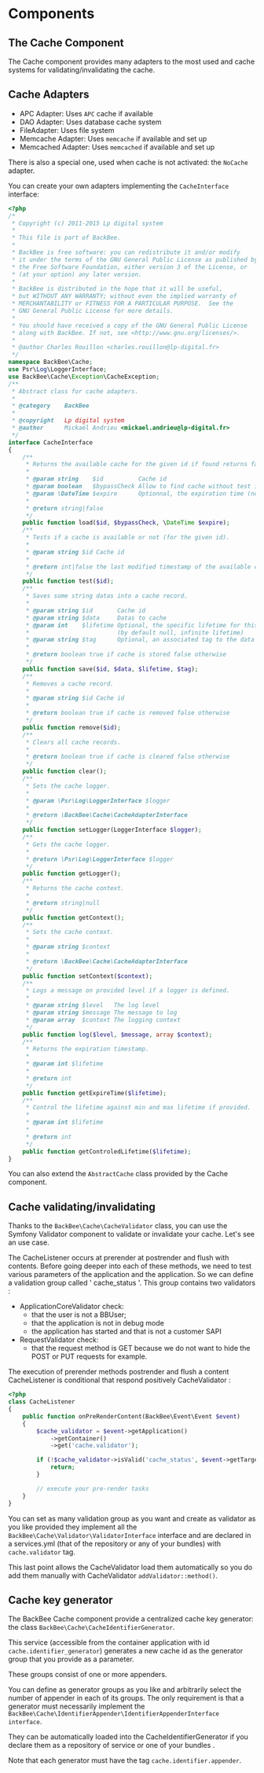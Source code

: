 # Components

## The Cache Component

The Cache component provides many adapters to the most used and cache systems for validating/invalidating the cache.

## Cache Adapters

* APC Adapter: Uses ``APC`` cache if available
* DAO Adapter: Uses database cache system
* FileAdapter: Uses file system
* Memcache Adapter: Uses ``memcache`` if available and set up
* Memcached Adapter: Uses ``memcached`` if available and set up

There is also a special one, used when cache is not activated: the ``NoCache`` adapter.

You can create your own adapters implementing the ``CacheInterface`` interface:

```php
<?php
/*
 * Copyright (c) 2011-2015 Lp digital system
 *
 * This file is part of BackBee.
 *
 * BackBee is free software: you can redistribute it and/or modify
 * it under the terms of the GNU General Public License as published by
 * the Free Software Foundation, either version 3 of the License, or
 * (at your option) any later version.
 *
 * BackBee is distributed in the hope that it will be useful,
 * but WITHOUT ANY WARRANTY; without even the implied warranty of
 * MERCHANTABILITY or FITNESS FOR A PARTICULAR PURPOSE.  See the
 * GNU General Public License for more details.
 *
 * You should have received a copy of the GNU General Public License
 * along with BackBee. If not, see <http://www.gnu.org/licenses/>.
 *
 * @author Charles Rouillon <charles.rouillon@lp-digital.fr>
 */
namespace BackBee\Cache;
use Psr\Log\LoggerInterface;
use BackBee\Cache\Exception\CacheException;
/**
 * Abstract class for cache adapters.
 *
 * @category    BackBee
 *
 * @copyright   Lp digital system
 * @author      Mickaël Andrieu <mickael.andrieu@lp-digital.fr>
 */
interface CacheInterface
{
    /**
     * Returns the available cache for the given id if found returns false else.
     *
     * @param string    $id          Cache id
     * @param boolean   $bypassCheck Allow to find cache without test it before
     * @param \DateTime $expire      Optionnal, the expiration time (now by default)
     *
     * @return string|false
     */
    public function load($id, $bypassCheck, \DateTime $expire);
    /**
     * Tests if a cache is available or not (for the given id).
     *
     * @param string $id Cache id
     *
     * @return int|false the last modified timestamp of the available cache record (0 infinite expiration date)
     */
    public function test($id);
    /**
     * Saves some string datas into a cache record.
     *
     * @param string $id       Cache id
     * @param string $data     Datas to cache
     * @param int    $lifetime Optional, the specific lifetime for this record
     *                         (by default null, infinite lifetime)
     * @param string $tag      Optional, an associated tag to the data stored
     *
     * @return boolean true if cache is stored false otherwise
     */
    public function save($id, $data, $lifetime, $tag);
    /**
     * Removes a cache record.
     *
     * @param string $id Cache id
     *
     * @return boolean true if cache is removed false otherwise
     */
    public function remove($id);
    /**
     * Clears all cache records.
     *
     * @return boolean true if cache is cleared false otherwise
     */
    public function clear();
    /**
     * Sets the cache logger.
     *
     * @param \Psr\Log\LoggerInterface $logger
     *
     * @return \BackBee\Cache\CacheAdapterInterface
     */
    public function setLogger(LoggerInterface $logger);
    /**
     * Gets the cache logger.
     *
     * @return \Psr\Log\LoggerInterface $logger
     */
    public function getLogger();
    /**
     * Returns the cache context.
     *
     * @return string|null
     */
    public function getContext();
    /**
     * Sets the cache context.
     *
     * @param string $context
     *
     * @return \BackBee\Cache\CacheAdapterInterface
     */
    public function setContext($context);
    /**
     * Logs a message on provided level if a logger is defined.
     *
     * @param string $level   The log level
     * @param string $message The message to log
     * @param array  $context The logging context
     */
    public function log($level, $message, array $context);
    /**
     * Returns the expiration timestamp.
     *
     * @param int $lifetime
     *
     * @return int
     */
    public function getExpireTime($lifetime);
    /**
     * Control the lifetime against min and max lifetime if provided.
     *
     * @param int $lifetime
     *
     * @return int
     */
    public function getControledLifetime($lifetime);
}
```

You can also extend the ``AbstractCache`` class provided by the Cache component.

## Cache validating/invalidating

Thanks to the ``BackBee\Cache\CacheValidator`` class, you can use the Symfony Validator component to validate or invalidate your cache. Let's see an use case.

The CacheListener occurs at prerender at postrender and flush with contents. Before going deeper into each of these methods, we need to test various parameters of the application and the application. So we can define a validation group called ' cache_status '. This group contains two validators :

* ApplicationCoreValidator check:
    * that the user is not a BBUser;
    * that the application is not in debug mode
    * the application has started and that is not a customer SAPI
* RequestValidator check:
    * that the request method is GET because we do not want to hide the POST or PUT requests for example.

The execution of prerender methods postrender and flush a content CacheListener is conditional that respond positively CacheValidator :

```php
<?php
class CacheListener
{
    public function onPreRenderContent(BackBee\Event\Event $event)
    {
        $cache_validator = $event->getApplication()
            ->getContainer()
            ->get('cache.validator');

        if (!$cache_validator->isValid('cache_status', $event->getTarget())) { // the second parameter of isValid() is optional
            return;
        }

        // execute your pre-render tasks
    }
}
```

You can set as many validation group as you want and create as validator as you like provided they implement all the ``BackBee\Cache\Validator\ValidatorInterface`` interface and are declared in a services.yml (that of the repository or any of your bundles) with ``cache.validator`` tag. 

This last point allows the CacheValidator load them automatically so you do add them manually with CacheValidator ``addValidator::method()``.

## Cache key generator

The BackBee Cache component provide a centralized cache key generator: the class ``BackBee\Cache\CacheIdentifierGenerator``.

This service (accessible from the container application with id ``cache.identifier_generator``) generates a new cache id as the generator group that you provide as a parameter.

These groups consist of one or more appenders.

You can define as generator groups as you like and arbitrarily select the number of appender in each of its groups. The only requirement is that a generator must necessarily implement the ``BackBee\Cache\IdentifierAppender\IdentifierAppenderInterface interface``.

They can be automatically loaded into the CacheIdentifierGenerator if you declare them as a repository of service or one of your bundles .

Note that each generator must have the tag ``cache.identifier.appender``.

